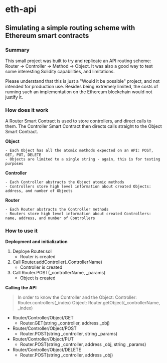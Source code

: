 # eth-api
## Simulating a simple routing scheme with Ethereum smart contracts

### Summary
This small project was built to try and replicate an API routing scheme: Router -> Controller -> Method -> Object. It was also a good way to test some interesting Solidity capabilities, and limitations.

Please understand that this is just a "Would it be possible" project, and not intended for production use. Besides being extremely limited, the costs of running such an implementation on the Ethereum blockchain would not justify it.

### How does it work
A Router Smart Contract is used to store controllers, and direct calls to them. The Controller Smart Contract then directs calls straight to the Object Smart Contract.

**Object** 
```
- Each Object has all the atomic methods expected on an API: POST, GET, PUT, DELETE
- Objects are limited to a single string - again, this is for testing purposes
```

**Controller**
```
- Each Controller abstracts the Object atomic methods
- Controllers store high level information about created Objects: address, and number of Objects
```

**Router**
```
- Each Router abstracts the Controller methods
- Routers store high level information about created Controllers: name, address, and number of Controllers
```

### How to use it

**Deployment and initialization**
1. Deploye Router.sol
   - Router is created
2. Call Router.addController(_ControllerName)
   - Controller is created
3. Call Router.POST(_controllerName, _params)
   - Object is created

**Calling the API**
> In order to know the Controller and the Object:
> Controller: Router.controllers(_index)
> Object: Router.getObject(_controllerName, _index)
- Router/Controller/Object/GET
  - Router.GET(string _controller, address _obj)
- Router/Controller/Object/POST
  - Router.POST(string _controller, string _params)
- Router/Controller/Object/PUT
  - Router.POST(string _controller, address _obj, string _params)
- Router/Controller/Object/DELETE
  - Router.POST(string _controller, address _obj)
